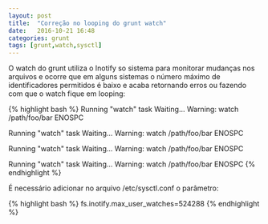 ```yaml
---
layout: post
title:  "Correção no looping do grunt watch"
date:   2016-10-21 16:48
categories: grunt
tags: [grunt,watch,sysctl]
---
```


O watch do grunt utiliza o Inotify so sistema para monitorar mudanças nos arquivos e ocorre que em
alguns sistemas o número máximo de identificadores permitidos é baixo e acaba retornando erros ou
fazendo com que o watch fique em looping:

{% highlight bash %}
Running "watch" task
Waiting...
Warning: watch /path/foo/bar ENOSPC

Running "watch" task
Waiting...
Warning: watch /path/foo/bar ENOSPC

Running "watch" task
Waiting...
Warning: watch /path/foo/bar ENOSPC

Running "watch" task
Waiting...
Warning: watch /path/foo/bar ENOSPC
{% endhighlight %}

É necessário adicionar no arquivo /etc/sysctl.conf o parâmetro:

{% highlight bash %}
fs.inotify.max_user_watches=524288
{% endhighlight %}
